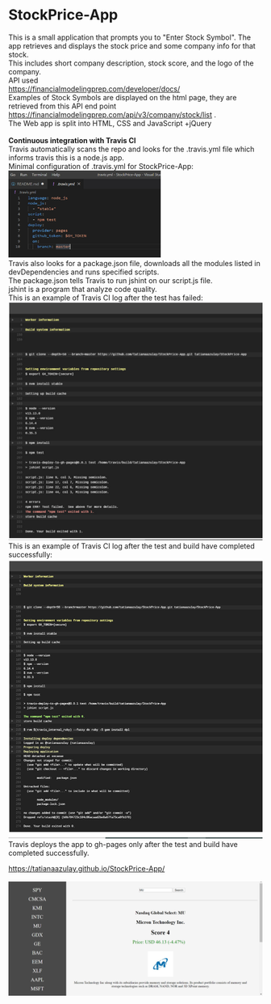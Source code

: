 # StockPrice-App
This is a small application that prompts you to "Enter Stock Symbol". 
The app retrieves and displays the stock price and some company info for that stock. <br>
This includes short company description, stock score, and the logo of the company.<br>
API used <br>
https://financialmodelingprep.com/developer/docs/<br>
Examples of Stock Symbols are displayed on the html page, they are retrieved from this API end point https://financialmodelingprep.com/api/v3/company/stock/list .<br>
The Web app is split into HTML, CSS and JavaScript +jQuery<br>
<br>
<strong>Continuous integration with Travis CI</strong><br>
Travis automatically scans the repo and looks for the .travis.yml file which informs travis this is a node.js app.<br>
Minimal configuration of .travis.yml for StockPrice-App:<br>
<a href="url"><img src="https://github.com/tatianaazulay/StockPrice-App/blob/master/assets/yml.jpg" width="60%" ></a><br>
Travis also looks for a package.json file, downloads all the modules listed in devDependencies and runs specified scripts.<br>
The package.json tells Travis to run jshint on our script.js file.<br>
jshint is a program that analyze code quality.<br>
This is an example of Travis CI log after the test has failed:<br>
![](assets/travis-log-failed.jpg)<br>
This is an example of Travis CI log after the test and build have completed successfully:<br>
![](assets/travis-log-success.jpg)<br>
Travis deploys the app to gh-pages only after the test and build have completed successfully.<br>

https://tatianaazulay.github.io/StockPrice-App/<br>
<br>
![](assets/Untitled.png)

